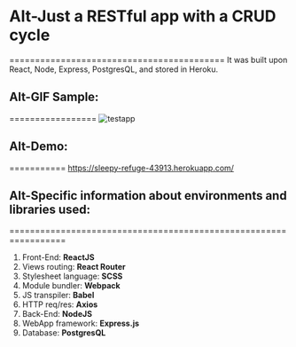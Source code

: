 # Alt-Just a RESTful app with a CRUD cycle
==========================================
It was built upon React, Node, Express, PostgresQL, and stored in Heroku.

## Alt-GIF Sample:
=================
![testapp](https://user-images.githubusercontent.com/28744826/46707402-5f411580-cbff-11e8-8b79-aaf1edb0984a.gif)

## Alt-Demo:
===========
https://sleepy-refuge-43913.herokuapp.com/

## Alt-Specific information about environments and libraries used:
=================================================================
 1. Front-End: **ReactJS**
 2. Views routing: **React Router**
 3. Stylesheet language: **SCSS**
 3. Module bundler: **Webpack**
 4. JS transpiler: **Babel**
 5. HTTP req/res: **Axios**
 6. Back-End: **NodeJS**
 7. WebApp framework: **Express.js**
 8. Database: **PostgresQL**
